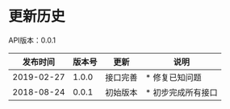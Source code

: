 # 更新历史 #
API版本：0.0.1

|发布时间|版本号|更新|说明|
|---|---|---|---|
|2019-02-27|1.0.0|接口完善|* 修复已知问题|
|2018-08-24|0.0.1|初始版本|* 初步完成所有接口|